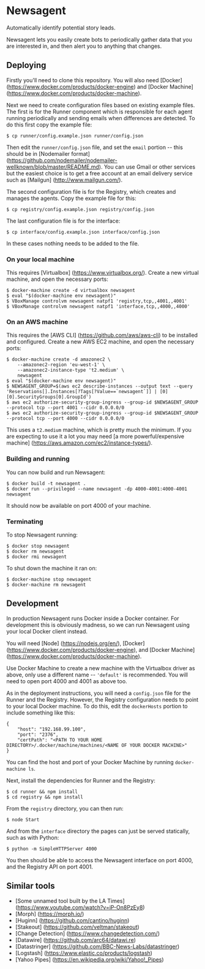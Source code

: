 Newsagent
=========

Automatically identify potential story leads.

Newsagent lets you easily create bots to periodically gather data that you are interested in, and then alert you to anything that changes.


Deploying
---------

Firstly you'll need to clone this repository. You will also need [Docker] (https://www.docker.com/products/docker-engine) and [Docker Machine] (https://www.docker.com/products/docker-machine).

Next we need to create configuration files based on existing example files. The first is for the Runner component which is responsible for each agent running periodically and sending emails when differences are detected. To do this first copy the example file:

    $ cp runner/config.example.json runner/config.json

Then edit the `runner/config.json` file, and set the `email` portion -- this should be in [Nodemailer format] (https://github.com/nodemailer/nodemailer-wellknown/blob/master/README.md). You can use Gmail or other services but the easiest choice is to get a free account at an email delivery service such as [Mailgun] (http://www.mailgun.com/).

The second configuration file is for the Registry, which creates and manages the agents. Copy the example file for this:

    $ cp registry/config.example.json registry/config.json

The last configuration file is for the interface:

    $ cp interface/config.example.json interface/config.json

In these cases nothing needs to be added to the file.

### On your local machine

This requires [Virtualbox] (https://www.virtualbox.org/). Create a new virtual machine, and open the necessary ports:

    $ docker-machine create -d virtualbox newsagent
    $ eval "$(docker-machine env newsagent)"
    $ VBoxManage controlvm newsagent natpf1 'registry,tcp,,4001,,4001'
    $ VBoxManage controlvm newsagent natpf1 'interface,tcp,,4000,,4000'

### On an AWS machine

This requires the [AWS CLI] (https://github.com/aws/aws-cli) to be installed and configured. Create a new AWS EC2 machine, and open the necessary ports:

    $ docker-machine create -d amazonec2 \
        --amazonec2-region 'eu-west-1' \
        --amazonec2-instance-type 't2.medium' \
        newsagent
    $ eval "$(docker-machine env newsagent)"
    $ NEWSAGENT_GROUP=$(aws ec2 describe-instances --output text --query 'Reservations[].Instances[?Tags[?Value==`newsagent`]] | [0][0].SecurityGroups[0].GroupId')
    $ aws ec2 authorize-security-group-ingress --group-id $NEWSAGENT_GROUP --protocol tcp --port 4001 --cidr 0.0.0.0/0
    $ aws ec2 authorize-security-group-ingress --group-id $NEWSAGENT_GROUP --protocol tcp --port 4000 --cidr 0.0.0.0/0

This uses a `t2.medium` machine, which is pretty much the minimum. If you are expecting to use it a lot you may need [a more powerful/expensive machine] (https://aws.amazon.com/ec2/instance-types/).

### Building and running

You can now build and run Newsagent:

    $ docker build -t newsagent .
    $ docker run --privileged --name newsagent -dp 4000-4001:4000-4001 newsagent

It should now be available on port 4000 of your machine.

### Terminating

To stop Newsagent running:

    $ docker stop newsagent
    $ docker rm newsagent
    $ docker rmi newsagent

To shut down the machine it ran on:

    $ docker-machine stop newsagent
    $ docker-machine rm newsagent


Development
-----------

In production Newsagent runs Docker inside a Docker container. For development this is obviously madness, so we can run Newsagent using your local Docker client instead.

You will need [Node] (https://nodejs.org/en/), [Docker] (https://www.docker.com/products/docker-engine), and [Docker Machine] (https://www.docker.com/products/docker-machine).

Use Docker Machine to create a new machine with the Virtualbox driver as above, only use a different name -- `'default'` is recommended. You will need to open port 4000 and 4001 as above too.

As in the deployment instructions, you will need a `config.json` file for the Runner and the Registry. However, the Registry configuration needs to point to your local Docker machine. To do this, edit the `dockerHosts` portion to include something like this:

    {
        "host": "192.168.99.100",
        "port": "2376",
        "certPath": "<PATH TO YOUR HOME DIRECTORY>/.docker/machine/machines/<NAME OF YOUR DOCKER MACHINE>"
    }

You can find the host and port of your Docker Machine by running `docker-machine ls`.

Next, install the dependencies for Runner and the Registry:

    $ cd runner && npm install
    $ cd registry && npm install

From the `registry` directory, you can then run:

    $ node Start

And from the `interface` directory the pages can just be served statically, such as with Python:

    $ python -m SimpleHTTPServer 4000

You then should be able to access the Newsagent interface on port 4000, and the Registry API on port 4001.


Similar tools
-------------

* [Some unnamed tool built by the LA Times] (https://www.youtube.com/watch?v=iP-On8PzEy8)
* [Morph] (https://morph.io/)
* [Huginn] (https://github.com/cantino/huginn)
* [Stakeout] (https://github.com/veltman/stakeout)
* [Change Detection] (https://www.changedetection.com/)
* [Datawire] (https://github.com/arc64/datawi.re)
* [Datastringer] (https://github.com/BBC-News-Labs/datastringer)
* [Logstash] (https://www.elastic.co/products/logstash)
* [Yahoo Pipes] (https://en.wikipedia.org/wiki/Yahoo!_Pipes)
